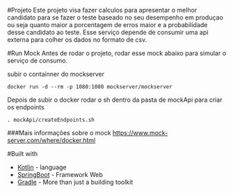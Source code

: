 #Projeto 
Este projeto visa fazer calculos para apresentar o melhor candidato para se fazer o teste baseado no seu desempenho 
 em produçao ou seja quanto maior a porcentagem de erros maior e a probabilidade desse candidato ao teste. Esse serviço
 depende de consumir uma api externa para colher os dados no formato de csv.
 
 
#Run Mock
Antes de rodar o projeto, rodar esse mock abaixo para simular o serviço de consumo.

subir o containner do mockserver
```
docker run -d --rm -p 1080:1080 mockserver/mockserver
```

Depois de subir o docker rodar o sh dentro da pasta de mockApi para criar os endpoints

```
. mockApi/createEndpoints.sh
```

###Mais informações sobre o mock
https://www.mock-server.com/where/docker.html

#Built with
* [Kotlin](https://kotlinlang.org/) - language
* [SpringBoot](https://spring.io/) - Framework Web
* [Gradle](https://gradle.org/) - More than just a building toolkit    
